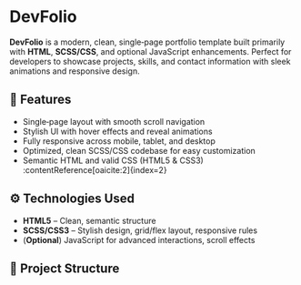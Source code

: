 # DevFolio

**DevFolio** is a modern, clean, single‑page portfolio template built primarily with **HTML**, **SCSS/CSS**, and optional JavaScript enhancements. Perfect for developers to showcase projects, skills, and contact information with sleek animations and responsive design.

## 🎨 Features

- Single‑page layout with smooth scroll navigation  
- Stylish UI with hover effects and reveal animations  
- Fully responsive across mobile, tablet, and desktop  
- Optimized, clean SCSS/CSS codebase for easy customization  
- Semantic HTML and valid CSS (HTML5 & CSS3) :contentReference[oaicite:2]{index=2}

## ⚙️ Technologies Used

- **HTML5** – Clean, semantic structure  
- **SCSS/CSS3** – Stylish design, grid/flex layout, responsive rules  
- (**Optional**) JavaScript for advanced interactions, scroll effects

## 📁 Project Structure

